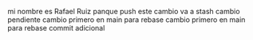 mi nombre es Rafael Ruiz
panque push
este cambio va a stash
cambio pendiente
cambio primero en main para rebase
cambio primero en main para rebase
commit adicional